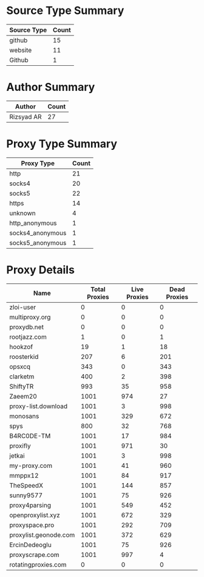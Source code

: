 # Source Type Summary

| Source Type | Count |
|-------------|-------|
| github | 15 |
| website | 11 |
| Github | 1 |


# Author Summary

| Author | Count |
|--------|-------|
| Rizsyad AR | 27 |


# Proxy Type Summary

| Proxy Type | Count |
|------------|-------|
| http | 21 |
| socks4 | 20 |
| socks5 | 22 |
| https | 14 |
| unknown | 4 |
| http_anonymous | 1 |
| socks4_anonymous | 1 |
| socks5_anonymous | 1 |


# Proxy Details

| Name | Total Proxies | Live Proxies | Dead Proxies |
|------|---------------|--------------|---------------|
| zloi-user | 0 | 0 | 0 |
| multiproxy.org | 0 | 0 | 0 |
| proxydb.net | 0 | 0 | 0 |
| rootjazz.com | 1 | 0 | 1 |
| hookzof | 19 | 1 | 18 |
| roosterkid | 207 | 6 | 201 |
| opsxcq | 343 | 0 | 343 |
| clarketm | 400 | 2 | 398 |
| ShiftyTR | 993 | 35 | 958 |
| Zaeem20 | 1001 | 974 | 27 |
| proxy-list.download | 1001 | 3 | 998 |
| monosans | 1001 | 329 | 672 |
| spys | 800 | 32 | 768 |
| B4RC0DE-TM | 1001 | 17 | 984 |
| proxifly | 1001 | 971 | 30 |
| jetkai | 1001 | 3 | 998 |
| my-proxy.com | 1001 | 41 | 960 |
| mmppx12 | 1001 | 84 | 917 |
| TheSpeedX | 1001 | 144 | 857 |
| sunny9577 | 1001 | 75 | 926 |
| proxy4parsing | 1001 | 549 | 452 |
| openproxylist.xyz | 1001 | 672 | 329 |
| proxyspace.pro | 1001 | 292 | 709 |
| proxylist.geonode.com | 1001 | 372 | 629 |
| ErcinDedeoglu | 1001 | 75 | 926 |
| proxyscrape.com | 1001 | 997 | 4 |
| rotatingproxies.com | 0 | 0 | 0 |

